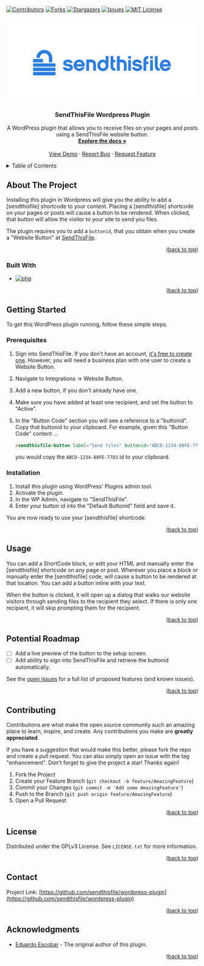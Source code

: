 <a name="readme-top"></a>
<!-- PROJECT SHIELDS -->
<!--
*** Reference links are enclosed in brackets [ ] instead of parentheses ( ).
*** See the bottom of this document for the declaration of the reference variables
*** for contributors-url, forks-url, etc. This is an optional, concise syntax you may use.
*** https://www.markdownguide.org/basic-syntax/#reference-style-links
-->
[![Contributors][contributors-shield]][contributors-url]
[![Forks][forks-shield]][forks-url]
[![Stargazers][stars-shield]][stars-url]
[![Issues][issues-shield]][issues-url]
[![MIT License][license-shield]][license-url]

<!-- PROJECT LOGO -->
<br />
<div align="center">
  <a href="https://github.com/sendthisfile/wordpress-plugin">
    <img src="trunk/images/logo.svg" alt="Logo" height="200">
  </a>

<h3 align="center">SendThisFile Wordpress Plugin</h3>

  <p align="center">
    A WordPress plugin that allows you to receive files on your pages and posts using a SendThisFile website button.
    <br />
    <a href="https://github.com/sendthisfile/wordpress-plugin"><strong>Explore the docs »</strong></a>
    <br />
    <br />
    <a href="https://github.com/sendthisfile/wordpress-plugin">View Demo</a>
    ·
    <a href="https://github.com/sendthisfile/wordpress-plugin/issues">Report Bug</a>
    ·
    <a href="https://github.com/sendthisfile/wordpress-plugin/issues">Request Feature</a>
  </p>
</div>



<!-- TABLE OF CONTENTS -->
<details>
  <summary>Table of Contents</summary>
  <ol>
    <li>
      <a href="#about-the-project">About The Project</a>
      <ul>
        <li><a href="#built-with">Built With</a></li>
      </ul>
    </li>
    <li>
      <a href="#getting-started">Getting Started</a>
      <ul>
        <li><a href="#prerequisites">Prerequisites</a></li>
        <li><a href="#installation">Installation</a></li>
      </ul>
    </li>
    <li><a href="#usage">Usage</a></li>
    <li><a href="#roadmap">Roadmap</a></li>
    <li><a href="#contributing">Contributing</a></li>
    <li><a href="#license">License</a></li>
    <li><a href="#contact">Contact</a></li>
    <li><a href="#acknowledgments">Acknowledgments</a></li>
  </ol>
</details>



<!-- ABOUT THE PROJECT -->
## About The Project

Installing this plugin in Wordpress will give you the ability to add a [sendthisfile] shortcode to your content.  Placing a [sendthisfile] shortcode on your pages or posts will cause a button to be rendered.  When clicked, that button will allow the visitor to your site to send you files.

The plugin requires you to add a `buttonid`, that you obtain when you create a "Website Button" at <a href="https://sendthisfile.com">SendThisFile</a>. 

<p align="right">(<a href="#readme-top">back to top</a>)</p>

### Built With

* [![php][php]][php-url]

<p align="right">(<a href="#readme-top">back to top</a>)</p>


<!-- GETTING STARTED -->
## Getting Started

To get this WordPress plugin running, follow these simple steps.

### Prerequisites

1. Sign into SendThisFile.  If you don't have an account, [it's free to create one](https://app.sendthisfile.com/signup).  However, you will need a business plan with one user to create a Website Button.
2. Navigate to Integrations -> Website Button.
3. Add a new button, if you don't already have one.
4. Make sure you have added at least one recipient, and set the button to "Active".
5. In the "Button Code" section you will see a reference to a "buttonid".  Copy that buttonid to your clipboard. For example, given this "Button Code" content ...
   
   ```html
   <sendthisfile-button label="Send files" buttonid="ABCD-1234-88FE-77D3"></sendthisfile-button>
   ```
   you would copy the `ABCD-1234-88FE-77D3` id to your clipboard.

### Installation

1. Install this plugin using WordPress' Plugins admin tool.
2. Activate the plugin.
3. In the WP Admin, navigate to "SendThisFile".
4. Enter your button id into the "Default Buttonid" field and save it.

You are now ready to use your [sendthisfile] shortcode.

<p align="right">(<a href="#readme-top">back to top</a>)</p>



<!-- USAGE EXAMPLES -->
## Usage

You can add a ShortCode block, or edit your HTML and manually enter the [sendthisfile] shortcode on any page or post.   Wherever you place a block or manually enter the [sendthisfile] code, will cause a button to be rendered at that location.  You can add a button inline with your text.

When the button is clicked, it will open up a dialog that walks our website visitors through sending files to the recipient they select.  If there is only one recipient, it will skip prompting them for the recipient.

<p align="right">(<a href="#readme-top">back to top</a>)</p>



<!-- ROADMAP -->
## Potential Roadmap

- [ ] Add a live preview of the button to the setup screen.
- [ ] Add ability to sign into SendThisFile and retrieve the buttonid automatically.

See the [open issues](https://github.com/sendthisfile/wordpress-plugin/issues) for a full list of proposed features (and known issues).

<p align="right">(<a href="#readme-top">back to top</a>)</p>



<!-- CONTRIBUTING -->
## Contributing

Contributions are what make the open source community such an amazing place to learn, inspire, and create. Any contributions you make are **greatly appreciated**.

If you have a suggestion that would make this better, please fork the repo and create a pull request. You can also simply open an issue with the tag "enhancement".
Don't forget to give the project a star! Thanks again!

1. Fork the Project
2. Create your Feature Branch (`git checkout -b feature/AmazingFeature`)
3. Commit your Changes (`git commit -m 'Add some AmazingFeature'`)
4. Push to the Branch (`git push origin feature/AmazingFeature`)
5. Open a Pull Request

<p align="right">(<a href="#readme-top">back to top</a>)</p>

<!-- LICENSE -->
## License

Distributed under the GPLv3 License. See `LICENSE.txt` for more information.

<p align="right">(<a href="#readme-top">back to top</a>)</p>

<!-- CONTACT -->
## Contact

Project Link: [https://github.com/sendthisfile/wordpress-plugin](https://github.com/sendthisfile/wordpress-plugin)

<p align="right">(<a href="#readme-top">back to top</a>)</p>



<!-- ACKNOWLEDGMENTS -->
## Acknowledgments

* [Eduardo Escobar](https://www.fiverr.com/torricelli) - The original author of this plugin.

<p align="right">(<a href="#readme-top">back to top</a>)</p>



<!-- MARKDOWN LINKS & IMAGES -->
<!-- https://www.markdownguide.org/basic-syntax/#reference-style-links -->
[contributors-shield]: https://img.shields.io/github/contributors/sendthisfile/wordpress-plugin.svg?style=for-the-badge
[contributors-url]: https://github.com/sendthisfile/wordpress-plugin/graphs/contributors
[forks-shield]: https://img.shields.io/github/forks/sendthisfile/wordpress-plugin.svg?style=for-the-badge
[forks-url]: https://github.com/sendthisfile/wordpress-plugin/network/members
[stars-shield]: https://img.shields.io/github/stars/sendthisfile/wordpress-plugin.svg?style=for-the-badge
[stars-url]: https://github.com/sendthisfile/wordpress-plugin/stargazers
[issues-shield]: https://img.shields.io/github/issues/sendthisfile/wordpress-plugin.svg?style=for-the-badge
[issues-url]: https://github.com/sendthisfile/wordpress-plugin/issues
[license-shield]: https://img.shields.io/github/license/sendthisfile/wordpress-plugin.svg?style=for-the-badge
[license-url]: https://github.com/sendthisfile/wordpress-plugin/blob/master/LICENSE.txt
[product-screenshot]: trunk/images/screenshot.jpg
[php]: https://img.shields.io/wordpress/plugin/required-php/bbpress
[php-url]: https://www.php.net/
